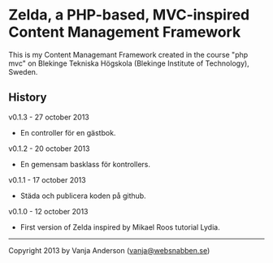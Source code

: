 Zelda, a PHP-based, MVC-inspired Content Management Framework
=============================================================

This is my Content Managemant Framework created in the course "php mvc" on Blekinge Tekniska Högskola (Blekinge Institute of Technology), Sweden.


History
-------

v0.1.3 - 27 october 2013

* En controller för en gästbok.

v0.1.2 - 20 october 2013

* En gemensam basklass för kontrollers.

v0.1.1 - 17 october 2013

* Städa och publicera koden på github.

v0.1.0 - 12 october 2013

* First version of Zelda inspired by Mikael Roos tutorial Lydia.

------------------------------------------------------
Copyright 2013 by Vanja Anderson (vanja@websnabben.se)